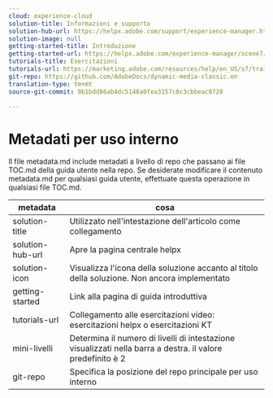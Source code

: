 ```yaml
---
cloud: experience-cloud
solution-title: Informazioni e supporto
solution-hub-url: https://helpx.adobe.com/support/experience-manager.html
solution-image: null
getting-started-title: Introduzione
getting-started-url: https://helpx.adobe.com/experience-manager/scene7/topics/getting-started.html
tutorials-title: Esercitazioni
tutorials-url: https://marketing.adobe.com/resources/help/en_US/s7/training-videos/
git-repo: https://github.com/AdobeDocs/dynamic-media-classic.en
translation-type: tm+mt
source-git-commit: 9b1bdd86ab4dc5148a0fea3157c8c3cbbeac0728

---
```



# Metadati per uso interno

Il file metadata.md include metadati a livello di repo che passano ai file TOC.md della guida utente nella repo. Se desiderate modificare il contenuto metadata.md per qualsiasi guida utente, effettuate questa operazione in qualsiasi file TOC.md.

| metadata | cosa |
|--- |--- |
| solution-title | Utilizzato nell&#39;intestazione dell&#39;articolo come collegamento |
| solution-hub-url | Apre la pagina centrale helpx |
| solution-icon | Visualizza l&#39;icona della soluzione accanto al titolo della soluzione. Non ancora implementato |
| getting-started | Link alla pagina di guida introduttiva |
| tutorials-url | Collegamento alle esercitazioni video: esercitazioni helpx o esercitazioni KT |
| mini-livelli | Determina il numero di livelli di intestazione visualizzati nella barra a destra. il valore predefinito è 2 |
| git-repo | Specifica la posizione del repo principale per uso interno |
